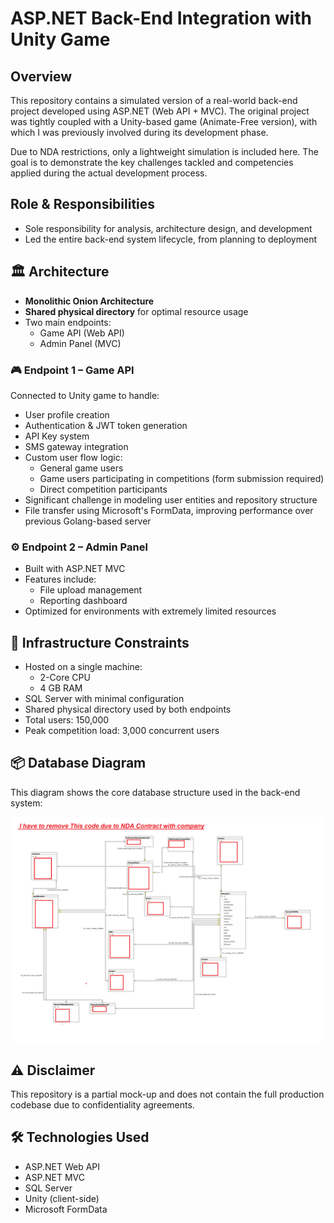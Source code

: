 # ASP.NET Back-End Integration with Unity Game

## Overview

This repository contains a simulated version of a real-world back-end project developed using ASP.NET (Web API + MVC). The original project was tightly coupled with a Unity-based game (Animate-Free version), with which I was previously involved during its development phase.

Due to NDA restrictions, only a lightweight simulation is included here. The goal is to demonstrate the key challenges tackled and competencies applied during the actual development process.

## Role & Responsibilities

- Sole responsibility for analysis, architecture design, and development  
- Led the entire back-end system lifecycle, from planning to deployment

## 🏛 Architecture

- **Monolithic Onion Architecture**  
- **Shared physical directory** for optimal resource usage  
- Two main endpoints:  
  - Game API (Web API)  
  - Admin Panel (MVC)

### 🎮 Endpoint 1 – Game API

Connected to Unity game to handle:

- User profile creation  
- Authentication & JWT token generation  
- API Key system  
- SMS gateway integration  
- Custom user flow logic:
  - General game users
  - Game users participating in competitions (form submission required)
  - Direct competition participants  
- Significant challenge in modeling user entities and repository structure  
- File transfer using Microsoft's FormData, improving performance over previous Golang-based server

### ⚙️ Endpoint 2 – Admin Panel

- Built with ASP.NET MVC  
- Features include:
  - File upload management  
  - Reporting dashboard  
- Optimized for environments with extremely limited resources

## 🧱 Infrastructure Constraints

- Hosted on a single machine:
  - 2-Core CPU  
  - 4 GB RAM  
- SQL Server with minimal configuration  
- Shared physical directory used by both endpoints  
- Total users: 150,000  
- Peak competition load: 3,000 concurrent users

## 📦 Database Diagram

This diagram shows the core database structure used in the back-end system:

![Database Diagram](Panel\wwwroot/data.png)

## ⚠️ Disclaimer

This repository is a partial mock-up and does not contain the full production codebase due to confidentiality agreements.

## 🛠 Technologies Used

- ASP.NET Web API  
- ASP.NET MVC  
- SQL Server  
- Unity (client-side)  
- Microsoft FormData
